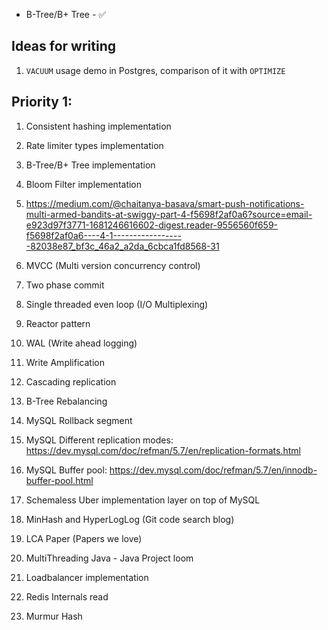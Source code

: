 - B-Tree/B+ Tree - ✅

## Ideas for writing
1. `VACUUM`  usage demo in Postgres, comparison of it with `OPTIMIZE`
## Priority 1:
1. Consistent hashing implementation
2. Rate limiter types implementation
3. B-Tree/B+ Tree implementation
4. Bloom Filter implementation
5. https://medium.com/@chaitanya-basava/smart-push-notifications-multi-armed-bandits-at-swiggy-part-4-f5698f2af0a6?source=email-e923d97f3771-1681246616602-digest.reader-9556560f659-f5698f2af0a6----4-1------------------82038e87_bf3c_46a2_a2da_6cbca1fd8568-31

6. MVCC (Multi version concurrency control)
7. Two phase commit
8. Single threaded even loop (I/O Multiplexing)
9. Reactor pattern
10. WAL (Write ahead logging)
11. Write Amplification
12. Cascading replication
13. B-Tree Rebalancing
14. MySQL Rollback segment
15. MySQL Different replication modes: https://dev.mysql.com/doc/refman/5.7/en/replication-formats.html
16. MySQL Buffer pool: https://dev.mysql.com/doc/refman/5.7/en/innodb-buffer-pool.html
17. Schemaless Uber implementation layer on top of MySQL
18. MinHash and HyperLogLog (Git code search blog)
19. LCA Paper (Papers we love)
20. MultiThreading Java - Java Project loom
21. Loadbalancer implementation
22. Redis Internals read
23. Murmur Hash